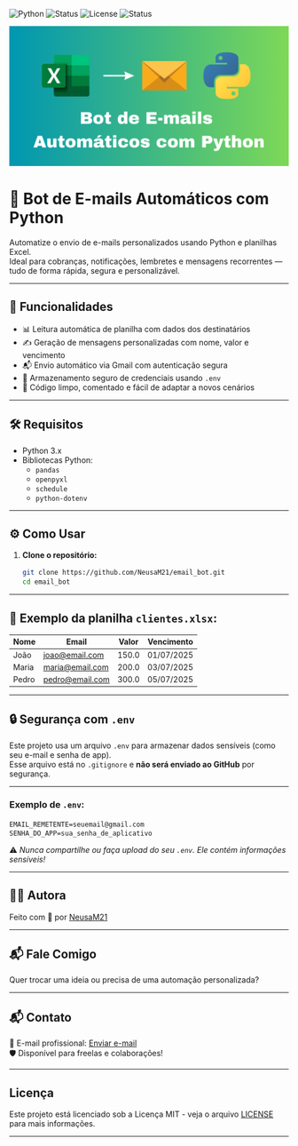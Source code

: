 ![Python](https://img.shields.io/badge/Python-3.x-blue?style=flat-square)
![Status](https://img.shields.io/badge/Status-Concluído-brightgreen?style=flat-square)
![License](https://img.shields.io/badge/License-MIT-lightgrey?style=flat-square)
![Status](https://img.shields.io/badge/Status-Completed-brightgreen?style=flat-square)

![Capa do Projeto](capa_nova.png)

# 📧 Bot de E-mails Automáticos com Python

Automatize o envio de e-mails personalizados usando Python e planilhas Excel.  
Ideal para cobranças, notificações, lembretes e mensagens recorrentes — tudo de forma rápida, segura e personalizável.

---

## 🚀 Funcionalidades

- 📊 Leitura automática de planilha com dados dos destinatários  
- ✍️ Geração de mensagens personalizadas com nome, valor e vencimento  
- 📬 Envio automático via Gmail com autenticação segura  
- 🔐 Armazenamento seguro de credenciais usando `.env`  
- 🧩 Código limpo, comentado e fácil de adaptar a novos cenários  

---

## 🛠️ Requisitos

- Python 3.x  
- Bibliotecas Python:  
  - `pandas`  
  - `openpyxl`  
  - `schedule`  
  - `python-dotenv`

---

## ⚙️ Como Usar

1. **Clone o repositório:**
   ```bash
   git clone https://github.com/NeusaM21/email_bot.git
   cd email_bot
   ```


---

## 🧾 Exemplo da planilha `clientes.xlsx`:

| Nome  | Email           | Valor | Vencimento  |
|-------|------------------|--------|--------------|
| João  | joao@email.com   | 150.0  | 01/07/2025   |
| Maria | maria@email.com  | 200.0  | 03/07/2025   |
| Pedro | pedro@email.com  | 300.0  | 05/07/2025   |

---

## 🔒 Segurança com `.env`

Este projeto usa um arquivo `.env` para armazenar dados sensíveis (como seu e-mail e senha de app).  
Esse arquivo está no `.gitignore` e **não será enviado ao GitHub** por segurança.

---

### Exemplo de `.env`:

```env
EMAIL_REMETENTE=seuemail@gmail.com
SENHA_DO_APP=sua_senha_de_aplicativo
```


⚠️ *Nunca compartilhe ou faça upload do seu `.env`. Ele contém informações sensíveis!*


---

## 👩‍💻 Autora

Feito com 💙 por [NeusaM21](https://github.com/NeusaM21)

---

## 📬 Fale Comigo

Quer trocar uma ideia ou precisa de uma automação personalizada?

---


## 📬 Contato

📧 E-mail profissional: [Enviar e-mail](mailto:contact.neusam21@gmail.com)  
🛡️ Disponível para freelas e colaborações!


---

## Licença

Este projeto está licenciado sob a Licença MIT - veja o arquivo [LICENSE](LICENSE) para mais informações.

---


